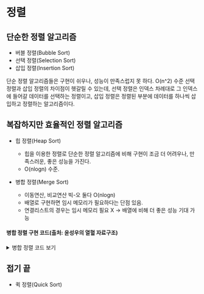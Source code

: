 # 정렬

## 단순한 정렬 알고리즘
* 버블 정렬(Bubble Sort)
* 선택 정렬(Selection Sort)
* 삽입 정렬(Insertion Sort)

단순 정렬 알고리즘들은 구현이 쉬우나, 성능이 만족스럽지 못 하다.
O(n^2) 수준
선택 정렬과 삽입 정렬의 차이점이 헷갈릴 수 있는데, 선택 정렬은 인덱스 차례대로 그 인덱스에 들어갈 데이터를 선택하는 정렬이고, 삽입 정렬은 정렬된 부분에 데이터를 하나씩 삽입하고 정렬하는 알고리즘이다.

## 복잡하지만 효율적인 정렬 알고리즘
* 힙 정렬(Heap Sort)

    - 힙을 이용한 정렬로 단순한 정렬 알고리즘에 비해 구현이 조금 더 어려우나, 만족스러운, 좋은 성능을 가진다.
    - O(nlogn) 수준.

* 병합 정렬(Merge Sort)
    - 이동연산, 비교연산 빅-오 둘다 O(nlogn)
    - 배열로 구현하면 임시 메모리가 필요하다는 단점 있음.
    - 연결리스트의 경우는 임시 메모리 필요 X -> 배열에 비해 더 좋은 성능 기대 가능

#### 병합 정렬 구현 코드(출처: 윤성우의 열혈 자료구조)

<details>
<summary>병합 정렬 코드 보기</summary>

<!-- summary 아래 한칸 공백 두어야함 -->
## 접은 제목
'''

#include <stdio.h>
#include <stdlib.h>

void MergeTwoArea(int arr[], int left, int mid, int right) {
	int fIdx = left;
	int rIdx = mid + 1;
	int i;

	int* sortArr = (int*)malloc(sizeof(int)*(right + 1));
	int sIdx = left;

	while (fIdx <= mid && rIdx <= right) {
		if (arr[fIdx] <= arr[rIdx]) {
			sortArr[sIdx] = arr[fIdx++];
		}
		else {
			sortArr[sIdx] = arr[rIdx++];
		}
		sIdx++;
	}
	
	if (fIdx > mid) {
		for (i = rIdx; i <= right; i++, sIdx++) {
			sortArr[sIdx] = arr[i];
		}
	}
	else {
		for (i = fIdx; i <= mid; i++, sIdx++) {
			sortArr[sIdx] = arr[i];
		}
	}

	for (i = left; i <= right; i++) {
		arr[i] = sortArr[i];
	}
	free(sortArr);
}

void MergeSort(int arr[], int left, int right) {
	int mid;

	if (left < right) {
		mid = (left + right) / 2;
		MergeSort(arr, left, mid);
		MergeSort(arr, mid + 1, right);

		MergeTwoArea(arr, left, mid, right);
	}
}

int main(void) {

	int arr[7] = { 3, 2, 4, 1, 7, 6, 5 };
	int i;

	MergeSort(arr, 0, sizeof(arr) / sizeof(int) - 1);

	for (i = 0; i < 7; i++)
		printf("%d ", arr[i]);
	printf("\n");


	return 0;
}

'''
</details>

## 접기 끝


* 퀵 정렬(Quick Sort)

